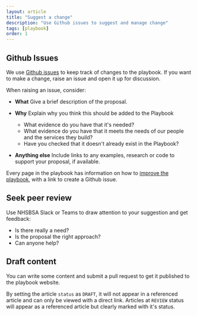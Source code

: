 ```yaml
---
layout: article
title: "Suggest a change"
description: "Use Github issues to suggest and manage change"
tags: [playbook]
order: 1
---
```

## Github Issues

We use [Github issues][github_issues_nhsbsa_digital_playbook] to keep track of changes to the playbook. If you want to make a change, raise an issue and open it up for discussion.

When raising an issue, consider:

* __What__
  Give a brief description of the proposal.

* __Why__
  Explain why you think this should be added to the Playbook
  
  * What evidence do you have that it's needed?
  * What evidence do you have that it meets the needs of our people and the services they build?
  * Have you checked that it doesn't already exist in the Playbook?

* __Anything else__
  Include links to any examples, research or code to support your proposal, if available.

Every page in the playbook has information on how to [improve the playbook](#improve-the-playbook), with a link to create a Github issue.

## Seek peer review

Use NHSBSA Slack or Teams to draw attention to your suggestion and get feedback:

* Is there really a need?
* Is the proposal the right approach?
* Can anyone help?

## Draft content

You can write some content and submit a pull request to get it published to the playbook website.

By setting the article `status` as `DRAFT`, it will not appear in a referenced article and can only be viewed with a direct link.
Articles at `REVIEW` status will appear as a referenced article but clearly marked with it's status.

[github_issues_nhsbsa_digital_playbook]: <https://github.com/nhsbsa/nhsbsa-digital-playbook/issues>
